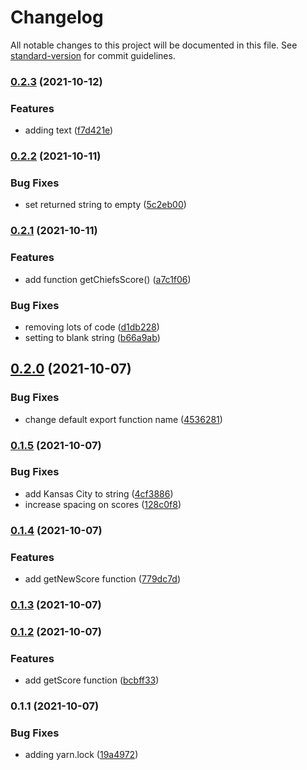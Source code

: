 # Changelog

All notable changes to this project will be documented in this file. See [standard-version](https://github.com/conventional-changelog/standard-version) for commit guidelines.

### [0.2.3](https://github.com/drawlings-kareo/test-package-go-chiefs/compare/v0.2.2...v0.2.3) (2021-10-12)


### Features

* adding text ([f7d421e](https://github.com/drawlings-kareo/test-package-go-chiefs/commit/f7d421e6ee25e26eee67bf2b326977c3a2ab2c27))

### [0.2.2](https://github.com/drawlings-kareo/test-package-go-chiefs/compare/v0.2.1...v0.2.2) (2021-10-11)


### Bug Fixes

* set returned string to empty ([5c2eb00](https://github.com/drawlings-kareo/test-package-go-chiefs/commit/5c2eb0056cdb196201d9fd7b57cf69b3f74766d9))

### [0.2.1](https://github.com/drawlings-kareo/test-package-go-chiefs/compare/v0.2.0...v0.2.1) (2021-10-11)


### Features

* add function getChiefsScore() ([a7c1f06](https://github.com/drawlings-kareo/test-package-go-chiefs/commit/a7c1f06d52dcf6137d493d6ad7c08202b130fe30))


### Bug Fixes

* removing lots of code ([d1db228](https://github.com/drawlings-kareo/test-package-go-chiefs/commit/d1db228bb05531cdc66cf597e120120f7fdab064))
* setting to blank string ([b66a9ab](https://github.com/drawlings-kareo/test-package-go-chiefs/commit/b66a9ab342baa7ffeac463a37e87f537d667bb64))

## [0.2.0](https://github.com/drawlings-kareo/test-package-go-chiefs/compare/v0.1.5...v0.2.0) (2021-10-07)


### Bug Fixes

* change default export function name ([4536281](https://github.com/drawlings-kareo/test-package-go-chiefs/commit/453628182504181dc1856e08d79bbc3d75b40015))

### [0.1.5](https://github.com/drawlings-kareo/test-package-go-chiefs/compare/v0.1.4...v0.1.5) (2021-10-07)


### Bug Fixes

* add Kansas City to string ([4cf3886](https://github.com/drawlings-kareo/test-package-go-chiefs/commit/4cf38862abec9f0e5ca2cb5e77e806ed43d96c47))
* increase spacing on scores ([128c0f8](https://github.com/drawlings-kareo/test-package-go-chiefs/commit/128c0f8661dac1d5f942c593853e91d795619bfd))

### [0.1.4](https://github.com/drawlings-kareo/test-package-go-chiefs/compare/v0.1.3...v0.1.4) (2021-10-07)


### Features

* add getNewScore function ([779dc7d](https://github.com/drawlings-kareo/test-package-go-chiefs/commit/779dc7d5280d2015678a1ba1000b84b1fd88751d))

### [0.1.3](https://github.com/drawlings-kareo/test-package-go-chiefs/compare/v0.1.2...v0.1.3) (2021-10-07)

### [0.1.2](https://github.com/drawlings-kareo/test-package-go-chiefs/compare/v0.1.1...v0.1.2) (2021-10-07)


### Features

* add getScore function ([bcbff33](https://github.com/drawlings-kareo/test-package-go-chiefs/commit/bcbff33d125689761f0689dd89a7d40ea14bd857))

### 0.1.1 (2021-10-07)


### Bug Fixes

* adding yarn.lock ([19a4972](https://github.com/drawlings-kareo/test-package-go-chiefs/commit/19a49728692054928ef834cc6b2fbb42353f3dfe))
